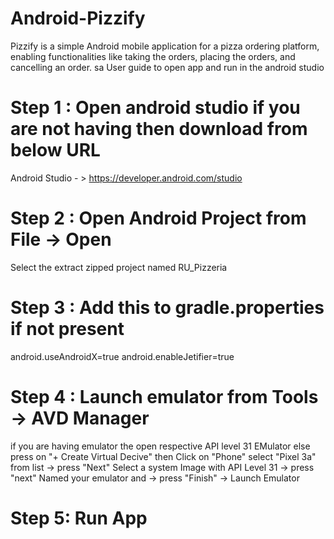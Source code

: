 # Android-Pizzify
Pizzify is a simple Android mobile application for a pizza ordering platform, enabling functionalities like taking the orders, placing the orders, and cancelling an order. sa
User guide to open app and run in the android studio

# Step 1  : Open android studio if you are not having then download from below URL

 Android Studio - > https://developer.android.com/studio

# Step 2 : Open Android Project from File -> Open 

 Select the extract zipped project named RU_Pizzeria

# Step 3 : Add this to gradle.properties if not present

 android.useAndroidX=true
   android.enableJetifier=true

# Step 4 : Launch emulator from Tools -> AVD Manager 

 if you are having emulator the open respective API level 31 EMulator
else press on "+ Create Virtual Decive"
then Click on "Phone" select "Pixel 3a" from list -> press "Next"
Select a system Image with API Level 31 -> press "next"
Named your emulator and -> press "Finish" -> Launch Emulator

# Step 5: Run App 
